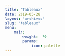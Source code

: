 ```yaml
---
title: "Tableaux"
date: 2019-05-28
layout: "archives"
slug: "tableaux"
menu:
    main:
        weight: -70
        params: 
            icon: palette
---
```

